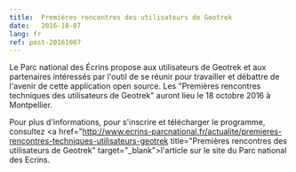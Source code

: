 ```yaml
---
title:  Premières rencontres des utilisateurs de Geotrek
date:   2016-10-07
lang: fr
ref: post-20161007
---
```


Le Parc national des Écrins propose aux utilisateurs de Geotrek et aux partenaires intéressés par l'outil de se réunir pour travailler et débattre de l'avenir de cette application open source. Les "Premières rencontres techniques des utilisateurs de Geotrek" auront lieu le 18 octobre 2016 à Montpellier.

Pour plus d'informations, pour s'inscrire et télécharger le programme, consultez <a href="http://www.ecrins-parcnational.fr/actualite/premieres-rencontres-techniques-utilisateurs-geotrek title="Premières rencontres des utilisateurs de Geotrek" target="_blank">l'article sur le site du Parc national des Ecrins</a>.
